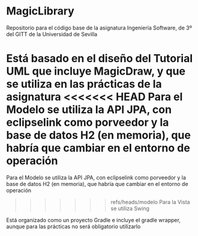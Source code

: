 # MagicLibrary

Repositorio para el código base de la asignatura Ingeniería Software, de 3º del GITT de la Universidad de Sevilla

Está basado en el diseño del Tutorial UML que incluye MagicDraw, y que se utiliza en las prácticas de la asignatura
<<<<<<< HEAD
Para el Modelo se utiliza la API JPA, con eclipselink como porveedor y la base de datos H2 (en memoria), que habría que cambiar en el entorno de operación
=======

Para el Modelo se utiliza la API JPA, con eclipselink como porveedor y la base de datos H2 (en memoria), que habría que cambiar en el entorno de operación

>>>>>>> refs/heads/modelo
Para la Vista se utiliza Swing

Está organizado como un proyecto Gradle e incluye el gradle wrapper, aunque para las prácticas no será obligatorio utilizarlo

